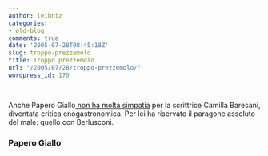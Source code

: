 ```yaml
---
author: leibniz
categories:
- old-blog
comments: true
date: '2005-07-28T08:45:18Z'
slug: troppo-prezzemolo
title: Troppo prezzemolo
url: "/2005/07/28/troppo-prezzemolo/"
wordpress_id: 170

---
```

Anche Papero Giallo[ non ha molta simpatia](http://blog.gamberorosso.it/blogs/paperogiallo/archives/000293.html)
per la scrittrice Camilla Baresani, diventata critica enogastronomica.
Per lei ha riservato il paragone assoluto del male: quello con
Berlusconi.  



### Papero Giallo
